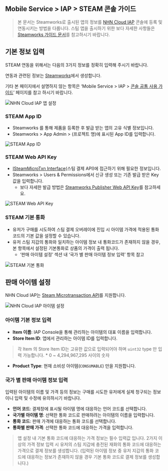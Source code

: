 ## Mobile Service > IAP > STEAM 콘솔 가이드

> 본 문서는 Steamworks로 출시된 앱의 정보를 [NHN Cloud IAP](https://docs.nhncloud.com/ko/Mobile%20Service/IAP/ko/Overview/) 콘솔에 등록 및 연동시키는 방법을 다룹니다.
> 스팀 앱을 출시하기 위한 보다 자세한 사항들은 [Steamworks 가이드 문서](https://partner.steamgames.com/doc/home)를 참고하시기 바랍니다.


## 기본 정보 입력

STEAM 연동을 위해서는 다음의 3가지 정보를 정확히 입력해 주시기 바랍니다. 

연동과 관련된 정보는 [Steamworks](https://partner.steamgames.com/)에서 생성합니다.

기타 본 페이지에서 설명하지 않는 항목은 ‘Mobile Service > IAP > [콘솔 공통 사용 가이드](https://docs.alpha-nhncloud.com/ko/Mobile%20Service/IAP/ko/console-guide/)’ 페이지를 참고 하시기 바랍니다. 


![NHN Cloud IAP 앱 설정](https://kr1-api-object-storage.nhncloudservice.com/v1/AUTH_2acdfabf4efe4efc8a04c00b348110c9/cdn_origin/prod_iap/console_steam/steam_console_app_01_kor.png)


### STEAM App ID

* Steamworks 를 통해 제품을 등록한 후 발급 받는 앱의 고유 식별 정보입니다.
* Steamworks > App Admin > (프로젝트 명)에 표시된 App ID를 입력합니다.

![STEAM App ID](https://kr1-api-object-storage.nhncloudservice.com/v1/AUTH_2acdfabf4efe4efc8a04c00b348110c9/cdn_origin/prod_iap/console_steam/steam_console_app_02_kor.png)


### STEAM Web API Key

* [ISteamMicroTxn Interface](https://partner.steamgames.com/doc/webapi/ISteamMicroTxn)(스팀 결제 API)에 접근하기 위해 필요한 정보입니다.
* Steamworks > Users & Permissions에서 신규 생성 또는 기존 발급 받은 Key 값을 입력합니다.
  * 보다 자세한 발급 방법은 [Steamworks Publisher Web API Key](https://partner.steamgames.com/doc/webapi_overview/auth)를 참고하세요.

![STEAM Web API Key](https://kr1-api-object-storage.nhncloudservice.com/v1/AUTH_2acdfabf4efe4efc8a04c00b348110c9/cdn_origin/prod_iap/console_steam/steam_console_app_03_kor.png)


### STEAM 기본 통화

* 유저가 구매를 시도하여 스팀 결제 오버레이에 진입 시 아이템 가격에 적용된 통화코드의 기본 값을 설정할 수 있습니다. 
* 유저 스팀 지갑의 통화와 일치하는 아이템 정보 내 통화코드가 존재하지 않을 경우, 본 항목에서 설정된 기본통화로 상품의 가격이 출력 됩니다. 
  * ‘판매 아이템 설정’ 섹션 내 ‘국가 별 판매 아이템 정보 입력’ 항목 참고


![STEAM 기본 통화](https://kr1-api-object-storage.nhncloudservice.com/v1/AUTH_2acdfabf4efe4efc8a04c00b348110c9/cdn_origin/prod_iap/console_steam/steam_console_app_04_kor.png)



## 판매 아이템 설정

NHN Cloud IAP는 [Steam Microtransaction API](https://partner.steamgames.com/doc/features/microtransactions)를 지원합니다.

![NHN Cloud IAP 아이템 설정](https://kr1-api-object-storage.nhncloudservice.com/v1/AUTH_2acdfabf4efe4efc8a04c00b348110c9/cdn_origin/prod_iap/console_steam/steam_console_app_05_kor.png)



### 아이템 기본 정보 입력

- **Item 이름**: IAP Console을 통해 관리하는 아이템의 대표 이름을 입력합니다.
- **Store Item ID**: 앱에서 관리하는 아이템 ID를 입력합니다.

> 각 Item 의 Store Item ID는 고유한 값으로 입력되어야 하며 `uint32` type 만 입력 가능합니다. 
> \* 0 ~ 4,294,967,295 사이의 숫자

- **Product Type**: 현재 소비성 아이템(`CONSUMABLE`) 만을 지원합니다.


### 국가 별 판매 아이템 정보 입력
입력된 아이템의 이름 및 가격 등의 정보는 구매를 시도한 유저에게 실제 청구되는 정보이니 입력 및 수정에 유의하시기 바랍니다.

- **언어 코드**: 결제창에 표시될 아이템 명에 대응하는 언어 코드를 선택합니다.
- **국가별 아이템 명**: 선택한 통화 코드로 판매하려는 아이템의 이름을 입력합니다.
- **통화 코드**: 판매 가격에 대응하는 통화 코드를 선택합니다.
- **통화별 판매 가격**: 선택한 통화 코드에 대응하는 가격을 입력합니다.


> 앱 설정 내 기본 통화 코드에 대응하는 가격 정보는 필수 입력값 입니다. 
> 2가지 이상의 가격 정보 입력 시 유저의 스팀 지갑에 충전된 재화의 통화 코드에 대응하는 가격으로 결제 정보를 생성합니다.
> (입력된 아이템 정보 중 유저 지갑의 통화 코드에 대응하는 정보가 존재하지 않을 경우 기본 통화 코드로 결제 정보를 생성합니다.) 
